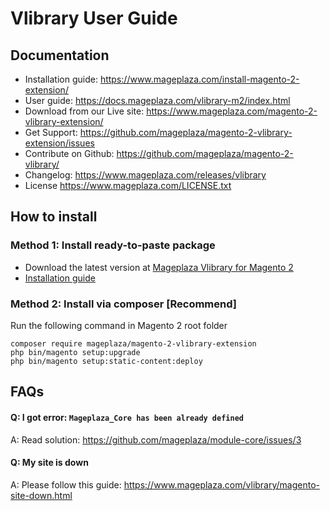 # Vlibrary User Guide

## Documentation
- Installation guide: https://www.mageplaza.com/install-magento-2-extension/
- User guide: https://docs.mageplaza.com/vlibrary-m2/index.html
- Download from our Live site: https://www.mageplaza.com/magento-2-vlibrary-extension/
- Get Support: https://github.com/mageplaza/magento-2-vlibrary-extension/issues
- Contribute on Github: https://github.com/mageplaza/magento-2-vlibrary/
- Changelog: https://www.mageplaza.com/releases/vlibrary
- License https://www.mageplaza.com/LICENSE.txt


## How to install

### Method 1: Install ready-to-paste package

- Download the latest version at [Mageplaza Vlibrary for Magento 2](https://www.mageplaza.com/magento-2-vlibrary/)
-  [Installation guide](https://www.mageplaza.com/install-magento-2-extension/)

### Method 2: Install via composer [Recommend]

Run the following command in Magento 2 root folder

```
composer require mageplaza/magento-2-vlibrary-extension
php bin/magento setup:upgrade
php bin/magento setup:static-content:deploy
```

## FAQs

#### Q: I got error: `Mageplaza_Core has been already defined`
A: Read solution: https://github.com/mageplaza/module-core/issues/3

#### Q: My site is down
A: Please follow this guide: https://www.mageplaza.com/vlibrary/magento-site-down.html
